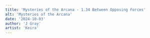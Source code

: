 ```yaml
---
title: 'Mysteries of the Arcana - 1.34 Between Opposing Forces'
alt: 'Mysteries of the Arcana'
date: '2024-10-03'
author: 'J Gray'
artist: 'Keira'
---
```

